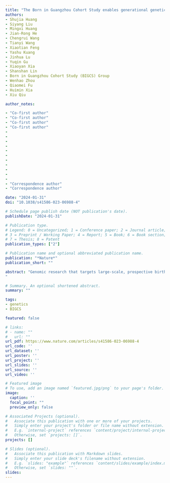 ```yaml
---
title: "The Born in Guangzhou Cohort Study enables generational genetic discoveries"
authors:
- Shujia Huang
- Siyang Liu
- Mingxi Huang
- Jian-Rong He
- Chengrui Wang
- Tianyi Wang
- Xiaotian Feng
- Yashu Kuang
- Jinhua Lu
- Yuqin Gu
- Xiaoyan Xia
- Shanshan Lin
- Born in Guangzhou Cohort Study (BIGCS) Group
- Wenhao Zhou
- Qiaomei Fu
- Huimin Xia
- Xiu Qiu

author_notes:

- "Co-first author"
- "Co-first author"
- "Co-first author"
- "Co-first author"
- 
-
-
-
-
-
-
-
-
-
-
- "Correspondence author"
- "Correspondence author"

date: "2024-01-31"
doi: "10.1038/s41586-023-06988-4"

# Schedule page publish date (NOT publication's date).
publishDate: "2024-01-31"

# Publication type.
# Legend: 0 = Uncategorized; 1 = Conference paper; 2 = Journal article;
# 3 = Preprint / Working Paper; 4 = Report; 5 = Book; 6 = Book section;
# 7 = Thesis; 8 = Patent
publication_types: ["2"]

# Publication name and optional abbreviated publication name.
publication: "*Nature*"
publication_short: ""

abstract: "Genomic research that targets large-scale, prospective birth cohorts constitutes an essential strategy for understanding the influence of genetics and environment on human health. Nonetheless, such studies remain scarce, particularly in Asia. Here we present the phase I genome study of the Born in Guangzhou Cohort Study(BIGCS), which encompasses the sequencing and analysis of 4,053 Chinese individuals, primarily composed of trios or mother–infant duos residing in South China. Our analysis reveals novel genetic variants, a high-quality reference panel, and fine-scale local genetic structure within BIGCS. Notably, we identify previously unreported East Asian-specific genetic associations with maternal total bile acid, gestational weight gain and infant cord blood traits. Additionally, we observe prevalent age-specific genetic effects on lipid levels in mothers and infants. In an exploratory intergenerational Mendelian randomization analysis, we estimate the maternal putatively causal and fetal genetic effects of seven adult phenotypes on seven fetal growth-related measurements. These findings illuminate the genetic links between maternal and early-life traits in an East Asian population and lay the groundwork for future research into the intricate interplay of genetics, intrauterine exposures and early-life experiences in shaping long-term health.
"

# Summary. An optional shortened abstract.
summary: ""

tags:
- genetics
- BIGCS

featured: false

# links:
# - name: ""
#   url: ""
url_pdf: https://www.nature.com/articles/s41586-023-06988-4
url_code: ''
url_dataset: ''
url_poster: ''
url_project: ''
url_slides: ''
url_source: ''
url_video: ''

# Featured image
# To use, add an image named `featured.jpg/png` to your page's folder. 
image:
  caption: ''
  focal_point: ""
  preview_only: false

# Associated Projects (optional).
#   Associate this publication with one or more of your projects.
#   Simply enter your project's folder or file name without extension.
#   E.g. `internal-project` references `content/project/internal-project/index.md`.
#   Otherwise, set `projects: []`.
projects: []

# Slides (optional).
#   Associate this publication with Markdown slides.
#   Simply enter your slide deck's filename without extension.
#   E.g. `slides: "example"` references `content/slides/example/index.md`.
#   Otherwise, set `slides: ""`.
slides:
---
```

